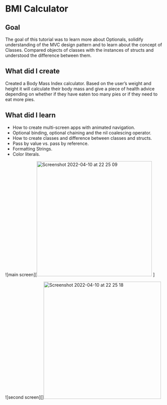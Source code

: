 #  BMI Calculator

## Goal

The goal of this tutorial was to learn more about Optionals, solidify understanding of the MVC design pattern and to learn about the concept of Classes. Compared objects of classes with the instances of structs and understood the difference between them.

## What did I create

Created a Body Mass Index calculator. Based on the user’s weight and height it will calculate their body mass and give a piece of health advice depending on whether if they have eaten too many pies or if they need to eat more pies. 

## What did I learn

* How to create multi-screen apps with animated navigation.
* Optional binding, optional chaining and the nil coalescing operator.
* How to create classes and difference between classes and structs. 
* Pass by value vs. pass by reference. 
* Formatting Strings. 
* Color literals.

![main screen][<img width="366" alt="Screenshot 2022-04-10 at 22 25 09" src="https://user-images.githubusercontent.com/56184525/162633360-aad7f5b5-3987-4849-9e31-fc2c8dbbc79b.png">
]

![second screen][]<img width="373" alt="Screenshot 2022-04-10 at 22 25 18" src="https://user-images.githubusercontent.com/56184525/162633382-b71a72fb-4836-4fe5-b308-27e0ad301cf7.png">


